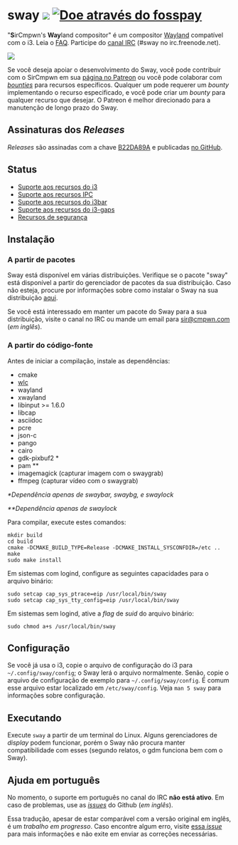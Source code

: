 # sway [![](https://api.travis-ci.org/SirCmpwn/sway.svg)](https://travis-ci.org/SirCmpwn/sway) [![Doe através do fosspay](https://drewdevault.com/donate/static/donate-with-fosspay.png)](https://drewdevault.com/donate?project=4)

"**S**irCmpwn's **Way**land compositor" é um compositor [Wayland](http://wayland.freedesktop.org/)
compatível com o i3. Leia o [FAQ](https://github.com/SirCmpwn/sway/wiki). Participe do
[canal IRC](http://webchat.freenode.net/?channels=sway&uio=d4) (#sway no
irc.freenode.net).

[![](https://sr.ht/ICd5.png)](https://sr.ht/ICd5.png)

Se você deseja apoiar o desenvolvimento do Sway, você pode contribuir com o
SirCmpwn em sua [página no Patreon](https://patreon.com/sircmpwn) ou você
pode colaborar com [*bounties*](https://github.com/SirCmpwn/sway/issues/986)
para recursos específicos. Qualquer um pode requerer um *bounty* implementando
o recurso especificado, e você pode criar um *bounty* para qualquer recurso que desejar.
O Patreon é melhor direcionado para a manutenção de longo prazo do Sway.

## Assinaturas dos *Releases*

*Releases* são assinadas com a chave
[B22DA89A](http://pgp.mit.edu/pks/lookup?op=vindex&search=0x52CB6609B22DA89A)
e publicadas [no GitHub](https://github.com/SirCmpwn/sway/releases).

## Status

- [Suporte aos recursos do i3](https://github.com/SirCmpwn/sway/issues/2)
- [Suporte aos recursos IPC](https://github.com/SirCmpwn/sway/issues/98)
- [Suporte aos recursos do i3bar](https://github.com/SirCmpwn/sway/issues/343)
- [Suporte aos recursos do i3-gaps](https://github.com/SirCmpwn/sway/issues/307)
- [Recursos de segurança](https://github.com/SirCmpwn/sway/issues/984)

## Instalação

### A partir de pacotes

Sway está disponível em várias distribuições. Verifique se o pacote "sway" está
disponível a partir do gerenciador de pacotes da sua distribuição. Caso não esteja,
procure por informações sobre como instalar o Sway na sua distribuição
[aqui](https://github.com/SirCmpwn/sway/wiki/Unsupported-packages).

Se você está interessado em manter um pacote do Sway para a sua distribuição,
visite o canal no IRC ou mande um email para sir@cmpwn.com (*em inglês*).

### A partir do código-fonte

Antes de iniciar a compilação, instale as dependências:

* cmake
* [wlc](https://github.com/Cloudef/wlc)
* wayland
* xwayland
* libinput >= 1.6.0
* libcap
* asciidoc
* pcre
* json-c
* pango
* cairo
* gdk-pixbuf2 *
* pam **
* imagemagick (capturar imagem com o swaygrab)
* ffmpeg (capturar vídeo com o swaygrab)

_\*Dependência apenas de swaybar, swaybg, e swaylock_

_\*\*Dependência apenas de swaylock_

Para compilar, execute estes comandos:

    mkdir build
    cd build
    cmake -DCMAKE_BUILD_TYPE=Release -DCMAKE_INSTALL_SYSCONFDIR=/etc ..
    make
    sudo make install

Em sistemas com logind, configure as seguintes capacidades para o arquivo binário:

    sudo setcap cap_sys_ptrace=eip /usr/local/bin/sway
    sudo setcap cap_sys_tty_config=eip /usr/local/bin/sway

Em sistemas sem logind, ative a *flag* de *suid* do arquivo binário:

    sudo chmod a+s /usr/local/bin/sway

## Configuração

Se você já usa o i3, copie o arquivo de configuração do i3 para `~/.config/sway/config`;
o Sway lerá o arquivo normalmente. Senão, copie o arquivo de configuração de exemplo
para `~/.config/sway/config`. É comum esse arquivo estar localizado em
`/etc/sway/config`. Veja `man 5 sway` para informações sobre configuração.

## Executando

Execute `sway` a partir de um terminal do Linux. Alguns gerenciadores de *display*
podem funcionar, porém o Sway não procura manter compatibilidade com esses (segundo
relatos, o gdm funciona bem com o Sway).

## Ajuda em português

No momento, o suporte em português no canal do IRC **não está ativo**. Em caso de problemas,
use as [*issues*](https://github.com/SirCmpwn/sway/issues/) do Github (*em inglês*).

Essa tradução, apesar de estar comparável com a versão original em inglês, é um
*trabalho em progresso*. Caso encontre algum erro, visite
[essa *issue*](https://github.com/SirCmpwn/sway/issues/1318) para mais informações
e não exite em enviar as correções necessárias.

